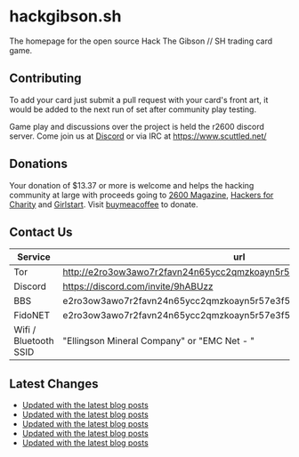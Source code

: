 # hackgibson.sh
The homepage for the open source Hack The Gibson // SH trading card game.


## Contributing

To add your card just submit a pull request with your card's front art, it would be added to the next run of set after community play testing.

Game play and discussions over the project is held the r2600 discord server. Come join us at [Discord](https://discord.com/invite/9hABUzz) or via IRC at https://www.scuttled.net/


## Donations

Your donation of $13.37 or more is welcome and helps the hacking community at large with proceeds going to [2600 Magazine](https://2600.com/), [Hackers for Charity](https://hackersforcharity.org) and [Girlstart](https://girlstart.org).  Visit [buymeacoffee](https://www.buymeacoffee.com/hackgibson.sh) to donate.


## Contact Us

Service | url
-|-
Tor | http://e2ro3ow3awo7r2favn24n65ycc2qmzkoayn5r57e3f56nvjwdcgg32ad.onion
Discord | https://discord.com/invite/9hABUzz
BBS | e2ro3ow3awo7r2favn24n65ycc2qmzkoayn5r57e3f56nvjwdcgg32ad.onion:23
FidoNET | e2ro3ow3awo7r2favn24n65ycc2qmzkoayn5r57e3f56nvjwdcgg32ad.onion:24554
Wifi / Bluetooth SSID | "Ellingson Mineral Company" or "EMC Net - <fidonet address>"

## Latest Changes
<!-- BLOG-POST-LIST:START -->
- [Updated with the latest blog posts](https://github.com/DFW2600/hackgibson.sh/commit/da54f87585fd0b9d9d9872c16dc854c8f7e58ece)
- [Updated with the latest blog posts](https://github.com/DFW2600/hackgibson.sh/commit/1b374c6e747bfd17c931e5c0e071c014ab4b71fd)
- [Updated with the latest blog posts](https://github.com/DFW2600/hackgibson.sh/commit/75250ddad2f1ab756c3b38ad3c6e50619803d5ed)
- [Updated with the latest blog posts](https://github.com/DFW2600/hackgibson.sh/commit/115bc73adb87b936fd698821e0ede3227eb78876)
- [Updated with the latest blog posts](https://github.com/DFW2600/hackgibson.sh/commit/1cb5b5d363b34c0144c02053a83c0a6765fda7d1)
<!-- BLOG-POST-LIST:END -->
